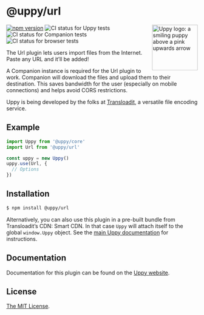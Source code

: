 # @uppy/url

<img src="https://uppy.io/img/logo.svg" width="120" alt="Uppy logo: a smiling puppy above a pink upwards arrow" align="right">

[![npm version](https://img.shields.io/npm/v/@uppy/url.svg?style=flat-square)](https://www.npmjs.com/package/@uppy/url)
![CI status for Uppy tests](https://github.com/transloadit/uppy/workflows/Tests/badge.svg)
![CI status for Companion tests](https://github.com/transloadit/uppy/workflows/Companion/badge.svg)
![CI status for browser tests](https://github.com/transloadit/uppy/workflows/End-to-end%20tests/badge.svg)

The Url plugin lets users import files from the Internet. Paste any URL and
it’ll be added!

A Companion instance is required for the Url plugin to work. Companion will
download the files and upload them to their destination. This saves bandwidth
for the user (especially on mobile connections) and helps avoid CORS
restrictions.

Uppy is being developed by the folks at [Transloadit](https://transloadit.com),
a versatile file encoding service.

## Example

```js
import Uppy from '@uppy/core'
import Url from '@uppy/url'

const uppy = new Uppy()
uppy.use(Url, {
  // Options
})
```

## Installation

```bash
$ npm install @uppy/url
```

Alternatively, you can also use this plugin in a pre-built bundle from
Transloadit’s CDN: Smart CDN. In that case `Uppy` will attach itself to the
global `window.Uppy` object. See the
[main Uppy documentation](https://uppy.io/docs/#Installation) for instructions.

## Documentation

Documentation for this plugin can be found on the
[Uppy website](https://uppy.io/docs/url).

## License

[The MIT License](./LICENSE).
